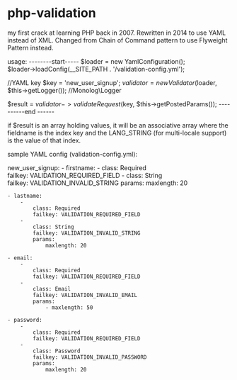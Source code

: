 php-validation
==============

my first crack at learning PHP back in 2007. Rewritten in 2014 to use YAML instead of XML.
Changed from Chain of Command pattern to use Flyweight Pattern instead.


usage:
--------start-----
$loader = new YamlConfiguration();        
$loader->loadConfig(__SITE_PATH . '/validation-config.yml');

//YAML key
$key = 'new_user_signup';
$validator = new Validator($loader, $this->getLogger()); //Monolog\Logger

$result = $validator->validateRequest($key, $this->getPostedParams());
----------end ------

if $result is an array holding values, it will be an associative array
where the fieldname is the index key and the LANG_STRING (for multi-locale
support) is the value of that index.

sample YAML config (validation-config.yml):

new_user_signup:
    - firstname:
        - 
            class: Required      
            failkey: VALIDATION_REQUIRED_FIELD
        - 
            class: String    
            failkey: VALIDATION_INVALID_STRING
            params:
                maxlength: 20
                
    - lastname:
        - 
            class: Required       
            failkey: VALIDATION_REQUIRED_FIELD         
        - 
            class: String
            failkey: VALIDATION_INVALID_STRING
            params:
                maxlength: 20
                
    - email:
        - 
            class: Required     
            failkey: VALIDATION_REQUIRED_FIELD
        -
            class: Email
            failkey: VALIDATION_INVALID_EMAIL
            params:
                - maxlength: 50 
            
    - password:
        - 
            class: Required      
            failkey: VALIDATION_REQUIRED_FIELD          
        - 
            class: Password
            failkey: VALIDATION_INVALID_PASSWORD
            params:
                maxlength: 20
            
            
